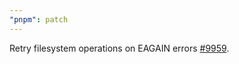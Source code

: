 ```yaml
---
"pnpm": patch
---
```


Retry filesystem operations on EAGAIN errors [#9959](https://github.com/pnpm/pnpm/pull/9959).

